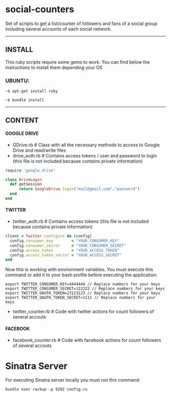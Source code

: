 social-counters
===============

Set of scripts to get a list/counter of followers and fans of a social group including several accounts of each social network. 


**************

INSTALL
-------
This ruby scripts require some gems to work. You can find below the instructions to install them depending your OS

### UBUNTU:

	~$ apt-get install ruby
 	
	~$ bundle install

***************

CONTENT
-------

#### GOOGLE DRIVE

 - GDrive.rb             # Class with all the necessary methods to access to Google Drive and read/write files
 - drive_auth.rb         # Contains access tokens / user and password to login (this file is not included because contains private information)

```ruby
require 'google_drive'

class DriveLogin
  def getSession
      return GoogleDrive.login("mail@gmail.com","password")
  end
end
```


#### TWITTER
 
 - twitter_auth.rb       # Contains access tokens (this file is not included because contains private information)
 
```ruby
client = Twitter.configure do |config|
  config.consumer_key        = "YOUR_CONSUMER_KEY"
  config.consumer_secret     = "YOUR_CONSUMER_SECRET"
  config.access_token        = "YOUR_ACCESS_TOKEN"
  config.access_token_secret = "YOUR_ACCESS_SECRET"
end
```


Now this is working with environment variables. You must execute this command or add it to your bash profile before executing the application:

	export TWITTER_CONSUMER_KEY=4444444 // Replace numbers for your keys
	export TWITTER_CONSUMER_SECRET=122222 // Replace numbers for your keys
	export TWITTER_OAUTH_TOKEN=23123123 // Replace numbers for your keys
	export TWITTER_OAUTH_TOKEN_SECRET=1111 // Replace numbers for your keys
 
 - twitter_counter.rb    # Code with twitter actions for count followers of several accouts


#### FACEBOOK

 - facebook_counter.rb   # Code with facebook actions for count followers of several accouts


# Sinatra Server

For executing Sinatra server locally you must run this command:

	bundle exec rackup -p 9292 config.ru

